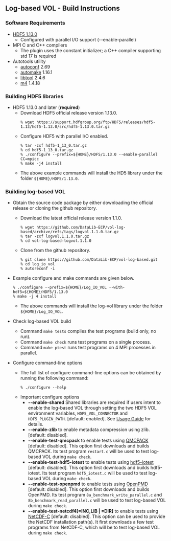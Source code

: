 ## Log-based VOL - Build Instructions

### Software Requirements
* [HDF5 1.13.0](https://support.hdfgroup.org/ftp/HDF5/releases/hdf5-1.13/hdf5-1.13.0/src/hdf5-1.13.0.tar.gz)
  + Configured with parallel I/O support (--enable-parallel)
* MPI C and C++ compilers
  + The plugin uses the constant initializer; a C++ compiler supporting std 17 is required
* Autotools utility
  + [autoconf](https://www.gnu.org/software/autoconf/) 2.69
  + [automake](https://www.gnu.org/software/automake/) 1.16.1
  + [libtool](https://www.gnu.org/software/libtool/) 2.4.6
  + [m4](https://www.gnu.org/software/m4/) 1.4.18

### Building HDF5 libraries
* HDF5 1.13.0 and later (**required**)
  + Download HDF5 official release version 1.13.0.
    ```
    % wget https://support.hdfgroup.org/ftp/HDF5/releases/hdf5-1.13/hdf5-1.13.0/src/hdf5-1.13.0.tar.gz
    ```
  + Configure HDF5 with parallel I/O enabled.
    ```
    % tar -zxf hdf5-1_13_0.tar.gz
    % cd hdf5-1_13_0.tar.gz
    % ./configure --prefix=${HOME}/HDF5/1.13.0 --enable-parallel CC=mpicc
    % make -j4 install
    ```
  + The above example commands will install the HD5 library under the folder
    `${HOME}/HDF5/1.13.0`.

### Building log-based VOL
* Obtain the source code package by either downloading the official release or
  cloning the github repository.
  + Download the latest official release version 1.1.0.
    ```
    % wget https://github.com/DataLib-ECP/vol-log-based/archive/refs/tags/logvol.1.1.0.tar.gz
    % tar -zxf logvol.1.1.0.tar.gz
    % cd vol-log-based-logvol.1.1.0
    ```
  + Clone from the github repository.
    ```
    % git clone https://github.com/DataLib-ECP/vol-log-based.git
    % cd log_io_vol
    % autoreconf -i
    ```
* Example configure and make commands are given below.
  ```
  % ./configure --prefix=${HOME}/Log_IO_VOL --with-hdf5=${HOME}/HDF5/1.13.0
  % make -j 4 install
  ```
  + The above commands will install the log-vol library under the folder `${HOME}/Log_IO_VOL`.

* Check log-based VOL build
  + Command `make tests` compiles the test programs (build only, no run).
  + Command `make check` runs test programs on a single process.
  + Command `make ptest` runs test programs on 4 MPI processes in parallel.

* Configure command-line options
  + The full list of configure command-line options can be obtained by running
    the following command:
    ```
    % ./configure --help
    ```
  + Important configure options
    + **--enable-shared** Shared libraries are required if users intent to enable
      the log-based VOL through setting the two HDF5 VOL environment variables,
      `HDF5_VOL_CONNECTOR` and `HDF5_PLUGIN_PATH`. [default: enabled].
      See [Usage Guide](usage.md) for details.
    + **--enable-zlib**  to enable metadata compression using zlib. [default:
      disabled].
    + **--enable-test-qmcpack** to enable tests using
      [QMCPACK](https://github.com/QMCPACK/qmcpack.git) [default: disabled].
      This option first downloads and builds QMCPACK. Its test program
      `restart.c` will be used to test log-based VOL during `make check`.
    + **--enable-test-hdf5-iotest** to enable tests using
      [hdf5-iotest](https://github.com/HDFGroup/hdf5-iotest) [default:
      disabled]. This option first downloads and builds hdf5-iotest. Its test
      program `hdf5_iotest.c` will be used to test log-based VOL during
      `make check`.
    + **--enable-test-openpmd** to enable tests using
      [OpenPMD](https://github.com/openPMD/openPMD-api) [default: disabled].
      This option first downloads and builds OpenPMD. Its test program
      `8a_benchmark_write_parallel.c` and `8b_benchmark_read_parallel.c` will
      be used to test log-based VOL during `make check`.
    + **--enable-test-netcdf4[=INC,LIB | =DIR]** to enable tests using
      [NetCDF-C](https://github.com/Unidata/netcdf-c) [default: disabled]. This
      option can be used to provide the NetCDF installation path(s). It first
      downloads a few test programs from NetCDF-C, which will be to test
      log-based VOL during `make check`.

